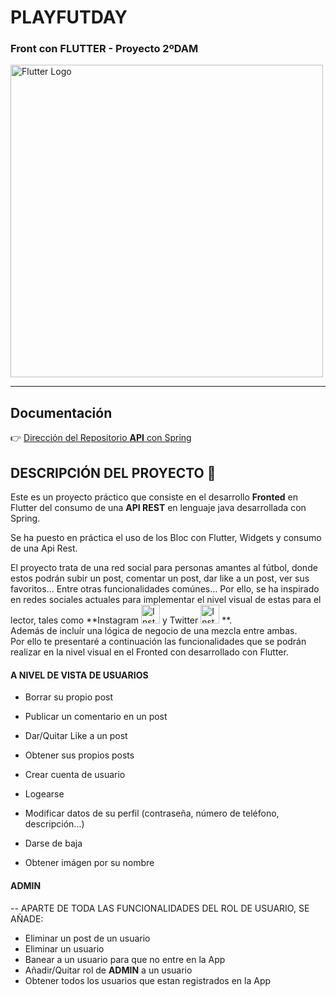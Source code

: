 # PLAYFUTDAY
### Front con FLUTTER - Proyecto 2ºDAM

<img src="https://docs.flutter.dev/assets/images/shared/brand/flutter/logo/flutter-lockup.png" width="500" alt="Flutter Logo"/>
 
___


## **Documentación**

:point_right: [Dirección del Repositorio **API** con Spring](https://github.com/MaylorSr/playfutday)

## **DESCRIPCIÓN DEL PROYECTO** :speech_balloon:

Este es un proyecto práctico que consiste en el desarrollo **Fronted** en Flutter del consumo de una **API REST** en lenguaje java desarrollada con Spring.

Se ha puesto en práctica el uso de los Bloc con Flutter, Widgets y consumo de una Api Rest.<br>

El proyecto trata de una red social para personas amantes al fútbol, donde estos podrán subir un post, comentar un post, dar like a un post, ver sus favoritos... Entre otras funcionalidades comúnes... Por ello, se ha inspirado en redes sociales actuales para implementar el nivel visual de estas para el lector, tales como **Instagram   <img src="https://simpleicons.org/icons/instagram.svg" alt="Instagram Icon" width="30" height="30" style="fill: #E4405F;">
 y Twitter <img src="https://simpleicons.org/icons/twitter.svg" alt="Instagram Icon" width="30" height="30" style="fill: #E4405F;"> **. <br>
 Además de incluír una lógica de negocio de una mezcla entre ambas. <br>
 Por ello te presentaré a continuación las funcionalidades que se podrán realizar en la nivel visual en el Fronted con desarrollado con Flutter.
 
 #### A NIVEL DE VISTA DE USUARIOS ####
- Borrar su propio post<br>






- Publicar un comentario en un post
- Dar/Quitar Like a un post
- Obtener sus propios posts
- Crear cuenta de usuario
- Logearse
- Modificar datos de su perfil (contraseña, número de teléfono, descripción...)
- Darse de baja
- Obtener imágen por su nombre
 #### ADMIN ####
-- APARTE DE TODA LAS FUNCIONALIDADES DEL ROL DE USUARIO, SE AÑADE:
- Eliminar un post de un usuario
- Eliminar un usuario
- Banear a un usuario para que no entre en la App
- Añadir/Quitar rol de **ADMIN** a un usuario
- Obtener todos los usuarios que estan registrados en la App
